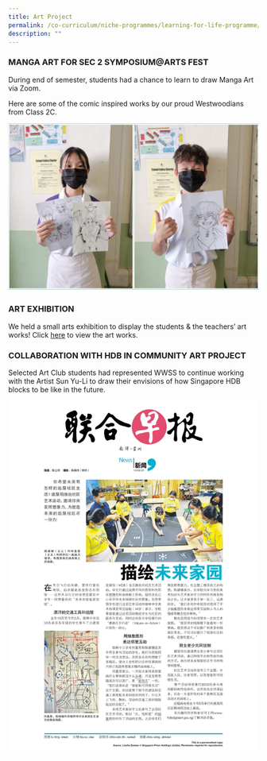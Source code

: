 ```yaml
---
title: Art Project
permalink: /co-curriculum/niche-programmes/learning-for-life-programme/art-project/
description: ""
---
```

### MANGA ART FOR SEC 2 SYMPOSIUM@ARTS FEST


During end of semester, students had a chance to learn to draw Manga Art via Zoom.  
  
Here are some of the comic inspired works by our proud Westwoodians from Class 2C.

![](/images/manga%20art.png)

### ART EXHIBITION


We held a small arts exhibition to display the students & the teachers’ art works!  Click [here](https://www.instagram.com/tv/CW7ERgxFX9t/?hl=en) to view the art works.
   
  

### COLLABORATION WITH HDB IN COMMUNITY ART PROJECT


Selected Art Club students had represented WWSS to continue working with the Artist Sun Yu-Li to draw their envisions of how Singapore HDB blocks to be like in the future.

![](/images/art.jpg)